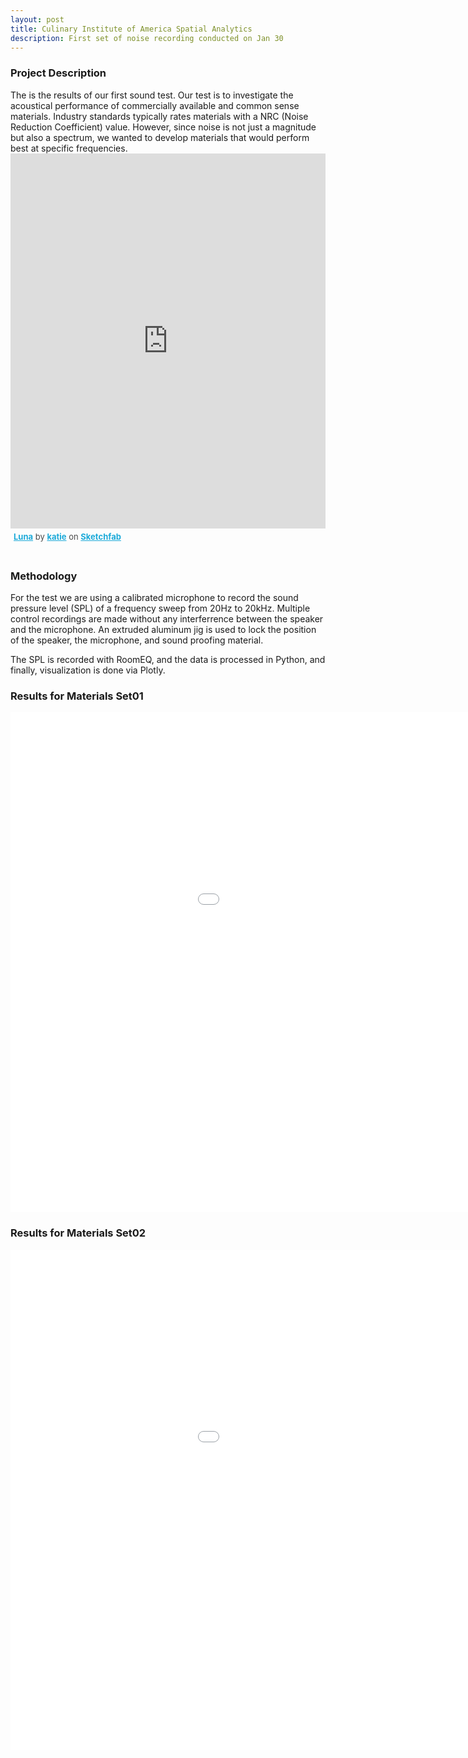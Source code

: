 ```yaml
---
layout: post
title: Culinary Institute of America Spatial Analytics
description: First set of noise recording conducted on Jan 30
---
```

<h3>Project Description</h3>
The is the results of our first sound test. Our test is to investigate the acoustical performance of commercially available and common sense materials. Industry standards typically rates materials with a NRC (Noise Reduction Coefficient) value. However, since noise is not just a magnitude but also a spectrum, we wanted to develop materials that would perform best at specific frequencies.

<br>

<div class="sketchfab-embed-wrapper"><iframe width="100%" height="600" src="https://sketchfab.com/models/fbb20be8033f4fe081300e5fc70fcc0b/embed" frameborder="0" allow="autoplay; fullscreen; vr" mozallowfullscreen="true" webkitallowfullscreen="true"></iframe>

<p style="font-size: 13px; font-weight: normal; margin: 5px; color: #4A4A4A;">
    <a href="https://sketchfab.com/3d-models/luna-fbb20be8033f4fe081300e5fc70fcc0b?utm_medium=embed&utm_source=website&utm_campaign=share-popup" target="_blank" style="font-weight: bold; color: #1CAAD9;">Luna</a>
    by <a href="https://sketchfab.com/attikachu?utm_medium=embed&utm_source=website&utm_campaign=share-popup" target="_blank" style="font-weight: bold; color: #1CAAD9;">katie</a>
    on <a href="https://sketchfab.com?utm_medium=embed&utm_source=website&utm_campaign=share-popup" target="_blank" style="font-weight: bold; color: #1CAAD9;">Sketchfab</a>
</p>
</div>

<br>

<h3>Methodology</h3>

<p>For the test we are using a calibrated microphone to record the sound pressure level (SPL) of a frequency sweep from 20Hz to 20kHz. Multiple control recordings are made without any interferrence between the speaker and the microphone. An extruded aluminum jig is used to lock the position of the speaker, the microphone, and sound proofing material.

The SPL is recorded with RoomEQ, and the data is processed in Python, and finally, visualization is done via Plotly.</p>


<h3 id="content">Results for Materials Set01</h3>

<iframe width="1200" height="800" frameborder="0" scrolling="no" src="//plot.ly/~prattitl/152.embed"></iframe>

<h3 id="content">Results for Materials Set02</h3>

<iframe width="1200" height="800" frameborder="0" scrolling="no" src="//plot.ly/~prattitl/154.embed"></iframe>